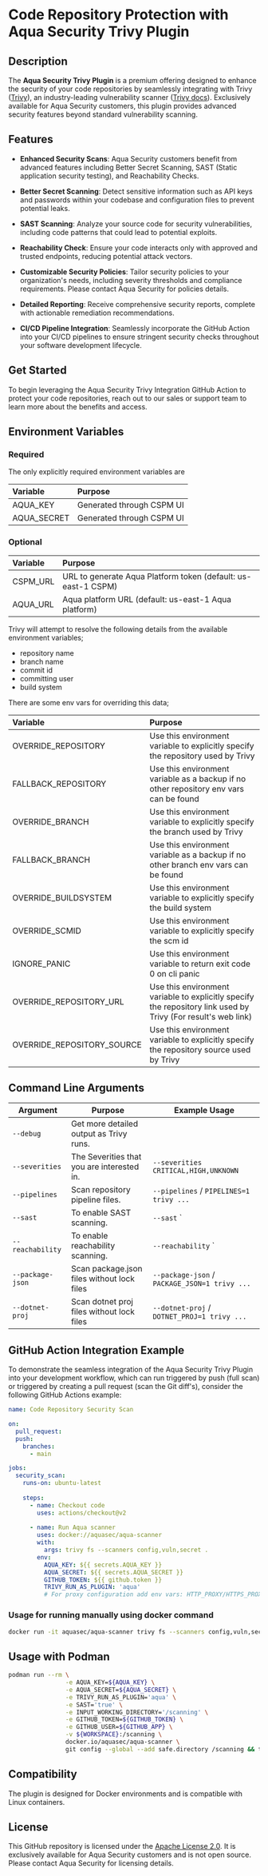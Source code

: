 # Code Repository Protection with Aqua Security Trivy Plugin

## Description

The **Aqua Security Trivy Plugin** is a premium offering designed to enhance the security of your code repositories by seamlessly integrating with Trivy ([Trivy](https://github.com/aquasecurity/trivy)), an industry-leading vulnerability scanner ([Trivy docs](https://aquasecurity.github.io/trivy)). Exclusively available for Aqua Security customers, this plugin provides advanced security features beyond standard vulnerability scanning.

## Features

- **Enhanced Security Scans**: Aqua Security customers benefit from advanced features including Better Secret Scanning, SAST (Static application security testing), and Reachability Checks.

- **Better Secret Scanning**: Detect sensitive information such as API keys and passwords within your codebase and configuration files to prevent potential leaks.

- **SAST Scanning**: Analyze your source code for security vulnerabilities, including code patterns that could lead to potential exploits.

- **Reachability Check**: Ensure your code interacts only with approved and trusted endpoints, reducing potential attack vectors.

- **Customizable Security Policies**: Tailor security policies to your organization's needs, including severity thresholds and compliance requirements. Please contact Aqua Security for policies details.

- **Detailed Reporting**: Receive comprehensive security reports, complete with actionable remediation recommendations.

- **CI/CD Pipeline Integration**: Seamlessly incorporate the GitHub Action into your CI/CD pipelines to ensure stringent security checks throughout your software development lifecycle.

## Get Started
To begin leveraging the Aqua Security Trivy Integration GitHub Action to protect your code repositories, reach out to our sales or support team to learn more about the benefits and access.


## Environment Variables

### Required

The only explicitly required environment variables are

| Variable    | Purpose                                                       |
|:------------|:--------------------------------------------------------------|
| AQUA_KEY    | Generated through CSPM UI                                     |
| AQUA_SECRET | Generated through CSPM UI                                     |


### Optional

| Variable    | Purpose                                                       |
|:------------|:--------------------------------------------------------------|
| CSPM_URL    | URL to generate Aqua Platform token (default: us-east-1 CSPM) |
| AQUA_URL    | Aqua platform URL (default: us-east-1 Aqua platform)          |



Trivy will attempt to resolve the following details from the available environment variables;

- repository name
- branch name
- commit id
- committing user
- build system

There are some env vars for overriding this data;

| Variable             | Purpose                                                                                |
| :------------------- | :------------------------------------------------------------------------------------- |
| OVERRIDE_REPOSITORY  | Use this environment variable to explicitly specify the repository used by Trivy       |
| FALLBACK_REPOSITORY  | Use this environment variable as a backup if no other repository env vars can be found |
| OVERRIDE_BRANCH      | Use this environment variable to explicitly specify the branch used by Trivy           |
| FALLBACK_BRANCH      | Use this environment variable as a backup if no other branch env vars can be found     |
| OVERRIDE_BUILDSYSTEM | Use this environment variable to explicitly specify the build system                   |
| OVERRIDE_SCMID       | Use this environment variable to explicitly specify the scm id                         |
| IGNORE_PANIC         | Use this environment variable to return exit code 0 on cli panic                       |
| OVERRIDE_REPOSITORY_URL  | Use this environment variable to explicitly specify the repository link used by Trivy (For result's web link)       |
| OVERRIDE_REPOSITORY_SOURCE  | Use this environment variable to explicitly specify the repository source used by Trivy       |


## Command Line Arguments

| Argument         | Purpose                                    | Example Usage                                 |
| ---------------- | ------------------------------------------ | --------------------------------------------- |
| `--debug`        | Get more detailed output as Trivy runs.    |                                               |
| `--severities`   | The Severities that you are interested in. | `--severities CRITICAL,HIGH,UNKNOWN`          |
| `--pipelines`    | Scan repository pipeline files.            | `--pipelines` / `PIPELINES=1 trivy ...`       |
| `--sast`    | To enable SAST scanning.            | `--sast` `       |
| `--reachability`    | To enable reachability scanning.            | `--reachability` `       |
| `--package-json` | Scan package.json files without lock files | `--package-json` / `PACKAGE_JSON=1 trivy ...` |
| `--dotnet-proj`  | Scan dotnet proj files without lock files  | `--dotnet-proj` / `DOTNET_PROJ=1 trivy ...`   |





## GitHub Action Integration Example

To demonstrate the seamless integration of the Aqua Security Trivy Plugin into your development workflow, which can run triggered by push (full scan) or triggered by creating a pull request (scan the Git diff's), consider the following GitHub Actions example:

```yaml
name: Code Repository Security Scan

on:
  pull_request:
  push:
    branches:
      - main

jobs:
  security_scan:
    runs-on: ubuntu-latest
    
    steps:
      - name: Checkout code
        uses: actions/checkout@v2
      
      - name: Run Aqua scanner
        uses: docker://aquasec/aqua-scanner
        with:
          args: trivy fs --scanners config,vuln,secret .
        env:
          AQUA_KEY: ${{ secrets.AQUA_KEY }}
          AQUA_SECRET: ${{ secrets.AQUA_SECRET }}
          GITHUB_TOKEN: ${{ github.token }}
          TRIVY_RUN_AS_PLUGIN: 'aqua'
          # For proxy configuration add env vars: HTTP_PROXY/HTTPS_PROXY, CA-CRET (path to CA certificate)
```

### Usage for running manually using docker command

```bash
docker run -it aquasec/aqua-scanner trivy fs --scanners config,vuln,secret .
```

## Usage with Podman


```bash
podman run --rm \
                -e AQUA_KEY=${AQUA_KEY} \
                -e AQUA_SECRET=${AQUA_SECRET} \
                -e TRIVY_RUN_AS_PLUGIN='aqua' \
                -e SAST='true' \
                -e INPUT_WORKING_DIRECTORY='/scanning' \
                -e GITHUB_TOKEN=${GITHUB_TOKEN} \
                -e GITHUB_USER=${GITHUB_APP} \
                -v ${WORKSPACE}:/scanning \
                docker.io/aquasec/aqua-scanner \
                git config --global --add safe.directory /scanning && trivy fs --scanners='config,vuln,secret' .

```


## Compatibility
The plugin is designed for Docker environments and is compatible with Linux containers. 

## License
This GitHub repository is licensed under the [Apache License 2.0](https://www.apache.org/licenses/LICENSE-2.0). It is exclusively available for Aqua Security customers and is not open source. Please contact Aqua Security for licensing details.
